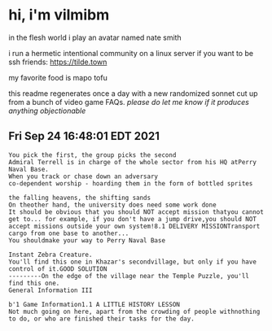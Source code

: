 # hi, i'm vilmibm

in the flesh world i play an avatar named nate smith

i run a hermetic intentional community on a linux server if you want to be ssh friends: https://tilde.town

my favorite food is mapo tofu

this readme regenerates once a day with a new randomized sonnet cut up from a bunch of video game FAQs.
_please do let me know if it produces anything objectionable_

## Fri Sep 24 16:48:01 EDT 2021

    You pick the first, the group picks the second
    Admiral Terrell is in charge of the whole sector from his HQ atPerry Naval Base.
    When you track or chase down an adversary
    co-dependent worship - hoarding them in the form of bottled sprites
    
    the falling heavens, the shifting sands
    On theother hand, the university does need some work done
    It should be obvious that you should NOT accept mission thatyou cannot get to... for example, if you don't have a jump drive,you should NOT accept missions outside your own system!8.1 DELIVERY MISSIONTransport cargo from one base to another...
    You shouldmake your way to Perry Naval Base
    
    Instant Zebra Creature.
    You'll find this one in Khazar's secondvillage, but only if you have control of it.GOOD SOLUTION
    ---------On the edge of the village near the Temple Puzzle, you'll find this one.
    General Information III
    
    b'1 Game Information1.1 A LITTLE HISTORY LESSON
    Not much going on here, apart from the crowding of people withnothing to do, or who are finished their tasks for the day.
